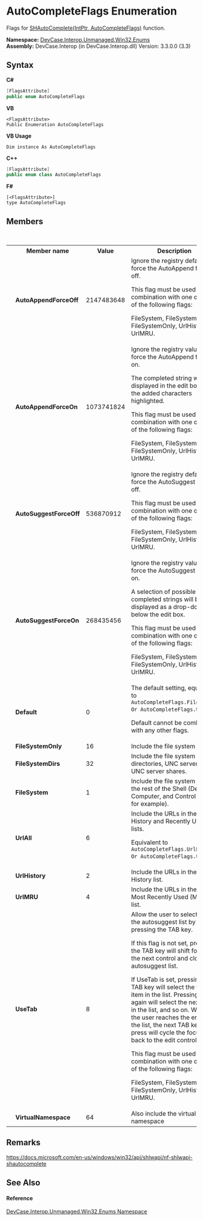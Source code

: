 # AutoCompleteFlags Enumeration
 

Flags for <a href="M_DevCase_Interop_Unmanaged_Win32_NativeMethods_SHAutoComplete">SHAutoComplete(IntPtr, AutoCompleteFlags)</a> function.

**Namespace:**&nbsp;<a href="N_DevCase_Interop_Unmanaged_Win32_Enums">DevCase.Interop.Unmanaged.Win32.Enums</a><br />**Assembly:**&nbsp;DevCase.Interop (in DevCase.Interop.dll) Version: 3.3.0.0 (3.3)

## Syntax

**C#**<br />
``` C#
[FlagsAttribute]
public enum AutoCompleteFlags
```

**VB**<br />
``` VB
<FlagsAttribute>
Public Enumeration AutoCompleteFlags
```

**VB Usage**<br />
``` VB Usage
Dim instance As AutoCompleteFlags
```

**C++**<br />
``` C++
[FlagsAttribute]
public enum class AutoCompleteFlags
```

**F#**<br />
``` F#
[<FlagsAttribute>]
type AutoCompleteFlags
```


## Members
&nbsp;<table><tr><th></th><th>Member name</th><th>Value</th><th>Description</th></tr><tr><td /><td target="F:DevCase.Interop.Unmanaged.Win32.Enums.AutoCompleteFlags.AutoAppendForceOff">**AutoAppendForceOff**</td><td>2147483648</td><td>Ignore the registry default and force the AutoAppend feature off. 

 This flag must be used in combination with one or more of the following flags: 

FileSystem, FileSystemDirs, FileSystemOnly, UrlHistory or UrlMRU.</td></tr><tr><td /><td target="F:DevCase.Interop.Unmanaged.Win32.Enums.AutoCompleteFlags.AutoAppendForceOn">**AutoAppendForceOn**</td><td>1073741824</td><td>Ignore the registry value and force the AutoAppend feature on. 

 The completed string will be displayed in the edit box with the added characters highlighted. 

 This flag must be used in combination with one or more of the following flags: 

FileSystem, FileSystemDirs, FileSystemOnly, UrlHistory or UrlMRU.</td></tr><tr><td /><td target="F:DevCase.Interop.Unmanaged.Win32.Enums.AutoCompleteFlags.AutoSuggestForceOff">**AutoSuggestForceOff**</td><td>536870912</td><td>Ignore the registry default and force the AutoSuggest feature off. 

 This flag must be used in combination with one or more of the following flags: 

FileSystem, FileSystemDirs, FileSystemOnly, UrlHistory or UrlMRU.</td></tr><tr><td /><td target="F:DevCase.Interop.Unmanaged.Win32.Enums.AutoCompleteFlags.AutoSuggestForceOn">**AutoSuggestForceOn**</td><td>268435456</td><td>Ignore the registry value and force the AutoSuggest feature on. 

 A selection of possible completed strings will be displayed as a drop-down list, below the edit box. 

 This flag must be used in combination with one or more of the following flags: 

FileSystem, FileSystemDirs, FileSystemOnly, UrlHistory or UrlMRU.</td></tr><tr><td /><td target="F:DevCase.Interop.Unmanaged.Win32.Enums.AutoCompleteFlags.Default">**Default**</td><td>0</td><td>The default setting, equivalent to `AutoCompleteFlags.FileSystem Or AutoCompleteFlags.UrlAll`. 

Default cannot be combined with any other flags.</td></tr><tr><td /><td target="F:DevCase.Interop.Unmanaged.Win32.Enums.AutoCompleteFlags.FileSystemOnly">**FileSystemOnly**</td><td>16</td><td>Include the file system only.</td></tr><tr><td /><td target="F:DevCase.Interop.Unmanaged.Win32.Enums.AutoCompleteFlags.FileSystemDirs">**FileSystemDirs**</td><td>32</td><td>Include the file system and directories, UNC servers, and UNC server shares.</td></tr><tr><td /><td target="F:DevCase.Interop.Unmanaged.Win32.Enums.AutoCompleteFlags.FileSystem">**FileSystem**</td><td>1</td><td>Include the file system and the rest of the Shell (Desktop, Computer, and Control Panel, for example).</td></tr><tr><td /><td target="F:DevCase.Interop.Unmanaged.Win32.Enums.AutoCompleteFlags.UrlAll">**UrlAll**</td><td>6</td><td>Include the URLs in the users History and Recently Used lists. 

 Equivalent to `AutoCompleteFlags.UrlHistory Or AutoCompleteFlags.UrlMRU`.</td></tr><tr><td /><td target="F:DevCase.Interop.Unmanaged.Win32.Enums.AutoCompleteFlags.UrlHistory">**UrlHistory**</td><td>2</td><td>Include the URLs in the user's History list.</td></tr><tr><td /><td target="F:DevCase.Interop.Unmanaged.Win32.Enums.AutoCompleteFlags.UrlMRU">**UrlMRU**</td><td>4</td><td>Include the URLs in the user's Most Recently Used (MRU) list.</td></tr><tr><td /><td target="F:DevCase.Interop.Unmanaged.Win32.Enums.AutoCompleteFlags.UseTab">**UseTab**</td><td>8</td><td>Allow the user to select from the autosuggest list by pressing the TAB key. 

 If this flag is not set, pressing the TAB key will shift focus to the next control and close the autosuggest list. 

 If UseTab is set, pressing the TAB key will select the first item in the list. Pressing TAB again will select the next item in the list, and so on. When the user reaches the end of the list, the next TAB key press will cycle the focus back to the edit control. 

 This flag must be used in combination with one or more of the following flags: 

FileSystem, FileSystemDirs, FileSystemOnly, UrlHistory or UrlMRU.</td></tr><tr><td /><td target="F:DevCase.Interop.Unmanaged.Win32.Enums.AutoCompleteFlags.VirtualNamespace">**VirtualNamespace**</td><td>64</td><td>Also include the virtual namespace</td></tr></table>

## Remarks
<a href="https://docs.microsoft.com/en-us/windows/win32/api/shlwapi/nf-shlwapi-shautocomplete" target="_blank">https://docs.microsoft.com/en-us/windows/win32/api/shlwapi/nf-shlwapi-shautocomplete</a>

## See Also


#### Reference
<a href="N_DevCase_Interop_Unmanaged_Win32_Enums">DevCase.Interop.Unmanaged.Win32.Enums Namespace</a><br />